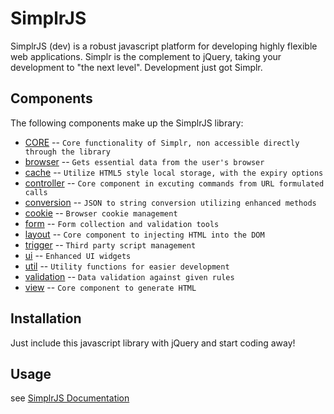 SimplrJS
=============

SimplrJS (dev) is a robust javascript platform for developing highly flexible web applications.  Simplr is the complement to jQuery, taking your development to "the next level".  Development just got Simplr.

Components
-------

The following components make up the SimplrJS library:

* [CORE](https://github.com/simplrteam/SimplrJS/tree/master/src/CORE) -- `Core functionality of Simplr, non accessible directly through the library`
* [browser](https://github.com/simplrteam/SimplrJS/tree/master/src/browser) -- `Gets essential data from the user's browser`
* [cache](https://github.com/simplrteam/SimplrJS/tree/master/src/cache) -- `Utilize HTML5 style local storage, with the expiry options`
* [controller](https://github.com/simplrteam/SimplrJS/tree/master/src/controller) -- `Core component in excuting commands from URL formulated calls`
* [conversion](https://github.com/simplrteam/SimplrJS/tree/master/src/conversion) -- `JSON to string conversion utilizing enhanced methods`
* [cookie](https://github.com/simplrteam/SimplrJS/tree/master/src/cookie) -- `Browser cookie management`
* [form](https://github.com/simplrteam/SimplrJS/tree/master/src/form) -- `Form collection and validation tools`
* [layout](https://github.com/simplrteam/SimplrJS/tree/master/src/layout) -- `Core component to injecting HTML into the DOM`
* [trigger](https://github.com/simplrteam/SimplrJS/tree/master/src/trigger) -- `Third party script management`
* [ui](https://github.com/simplrteam/SimplrJS/tree/master/src/ui) -- `Enhanced UI widgets`
* [util](https://github.com/simplrteam/SimplrJS/tree/master/src/util) -- `Utility functions for easier development`
* [validation](https://github.com/simplrteam/SimplrJS/tree/master/src/validation) -- `Data validation against given rules`
* [view](https://github.com/simplrteam/SimplrJS/tree/master/src/view) -- `Core component to generate HTML`



Installation
-----------
  Just include this javascript library with jQuery and start coding away!


Usage
-----
see [SimplrJS Documentation](http://simplrjs.com/docs/)
